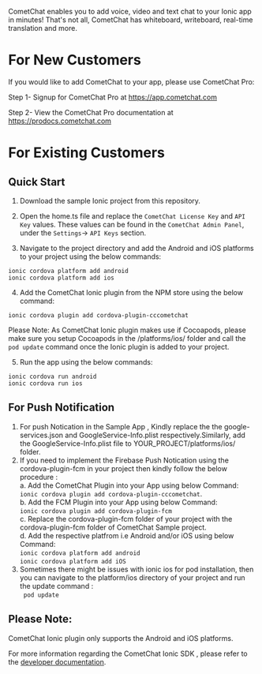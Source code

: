 CometChat enables you to add voice, video and text chat to your Ionic app in minutes! That's not all, CometChat has whiteboard, writeboard, real-time translation and more.

# For New Customers
If you would like to add CometChat to your app, please use CometChat Pro:

Step 1- Signup for CometChat Pro at https://app.cometchat.com

Step 2- View the CometChat Pro documentation at https://prodocs.cometchat.com

# For Existing Customers

## Quick Start

1. Download the sample Ionic project from this repository.
2. Open the home.ts file and replace the `CometChat License Key` and `API Key` values. These values can be found in the `CometChat Admin Panel`, under the `Settings`-> `API Keys` section.

3. Navigate to the project directory and add the Android and iOS platforms to your project using the below commands:

`ionic cordova platform add android`
<br/>
`ionic cordova platform add ios`

4. Add the CometChat Ionic plugin from the NPM store using the below command:

`ionic cordova plugin add cordova-plugin-cccometchat`

Please Note: As CometChat Ionic plugin makes use if Cocoapods, please make sure you setup Cocoapods in the /platforms/ios/ folder and call the `pod update` command once the Ionic plugin is added to your project.

5. Run the app using the below commands:

`ionic cordova run android`
<br/>
`ionic cordova run ios`

## For Push Notification

1. For push Notication in the Sample App , Kindly replace the the google-services.json and GoogleService-Info.plist respectively.Similarly, add the GoogleService-Info.plist file to YOUR_PROJECT/platforms/ios/ folder.
2. If you need to implement the Firebase Push Notication using the cordova-plugin-fcm in your project then kindly follow the below procedure :<br/>
  a. Add the CometChat Plugin into your App using below Command:  <br/>
     `ionic cordova plugin add cordova-plugin-cccometchat`.<br/>
  b. Add the FCM Plugin into your App using below Command: <br/>
      `ionic cordova plugin add cordova-plugin-fcm`<br/>
  c. Replace the cordova-plugin-fcm folder of your project with the cordova-plugin-fcm folder of CometChat Sample project.<br/>
  d. Add the respective platfrom i.e Android and/or iOS using below Command:<br/>
      `ionic cordova platform add android`<br/>
      `ionic cordova platform add iOS`<br/>
3. Sometimes there might be issues with ionic ios for pod installation, then you can navigate to the platform/ios directory of your project and run the update command :<br/>
` pod update`<br/>

## Please Note:

CometChat Ionic plugin only supports the Android and iOS platforms.


For more information regarding the CometChat Ionic SDK , please refer to the [developer documentation](https://developer.cometchat.com/docs/cordova-quick-start).
